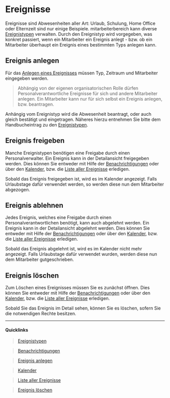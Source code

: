 # Ereignisse

Ereignisse sind Abwesenheiten aller Art: Urlaub, Schulung, Home Office oder Elternzeit sind nur einige
 Beispiele. mitarbeiterbereich kann diverse [Ereignistypen][1] verwalten. Durch den Ereignistyp wird
 vorgegeben, was konkret passiert, wenn ein Mitarbeiter ein Ereignis anlegt - bzw. ob ein Mitarbeiter
 überhaupt ein Ereignis eines bestimmten Typs anlegen kann.


## Ereignis anlegen
Für das [Anlegen eines Ereignisses][2] müssen Typ, Zeitraum und Mitarbeiter eingegeben werden.

> <i class="fa fa-exclamation-triangle fa-fw text-warning"></i> Abhängig von der eigenen organisatorischen
  Rolle dürfen Personalverantwortliche Ereignisse für sich und andere Mitarbeiter anlegen. Ein Mitarbeiter
  kann nur für sich selbst ein Ereignis anlegen, bzw. beantragen.

Anhängig vom Ereignistyp wird die Abwesenheit beantragt, oder auch gleich bestätigt und eingetragen. Näheres
 hierzu entnehmen Sie bitte dem Handbucheintrag zu den [Ereignistypen][1].


## Ereignis freigeben

Manche Ereignistypen benötigen eine Freigabe durch einen Personalverwalter. Ein Ereignis kann in der
 Detailansicht freigegeben werden. Dies können Sie entweder mit Hilfe der [Benachrichtigungen][4] oder über
 den [Kalender][5], bzw. die [Liste aller Ereignisse][6] erledigen.

Sobald das Ereignis freigegeben ist, wird es im Kalender angezeigt. Falls Urlaubstage dafür verwendet
 werden, so werden diese nun dem Mitarbeiter abgezogen.


## Ereignis ablehnen

Jedes Ereignis, welches eine Freigabe durch einen Personalverantwortlichen benötigt, kann auch abgelehnt
 werden. Ein Ereignis kann in der Detailansicht abgelehnt werden. Dies können Sie entweder mit Hilfe der
 [Benachrichtigungen][4] oder über den [Kalender][5], bzw. die [Liste aller Ereignisse][6] erledigen.

Sobald das Ereignis abgelehnt ist, wird es im Kalender nicht mehr angezeigt. Falls Urlaubstage dafür verwendet
 wurden, werden diese nun dem Mitarbeiter gutgeschrieben.


## Ereignis löschen
Zum Löschen eines Ereignisses müssen Sie es zunächst öffnen. Dies können Sie entweder mit Hilfe der [Benachrichtigungen][4]
 oder über den [Kalender][5], bzw. die [Liste aller Ereignisse][6] erledigen.

Sobald Sie das Ereignis im Detail sehen, können Sie es löschen, sofern Sie die notwendigen Rechte besitzen.

----
#### Quicklinks
> <i class="fa fa-dashboard fa-fw"></i> [Ereignistypen][1]

> <i class="fa fa-comment fa-fw"></i> [Benachrichtigungen][4]

> <i class="fa fa-plus fa-fw"></i> [Ereignis anlegen][2]

> <i class="fa fa-book fa-fw"></i> [Kalender][5]

> <i class="fa fa-book fa-fw"></i> [Liste aller Ereignisse][6]

> <i class="fa fa-question fa-fw"></i> [Ereignis löschen][3]

[1]: ./ereignistypen.md
[2]: https://www.mitarbeiterbereich.de/absences/create
[3]: https://ipunkt.gitbooks.io/mitarbeiterbereich-faq/content/de/ereignis-loeschen.html
[4]: https://www.mitarbeiterbereich.de/notify/all
[5]: ./kalender.md
[6]: ./ereignisliste.md
